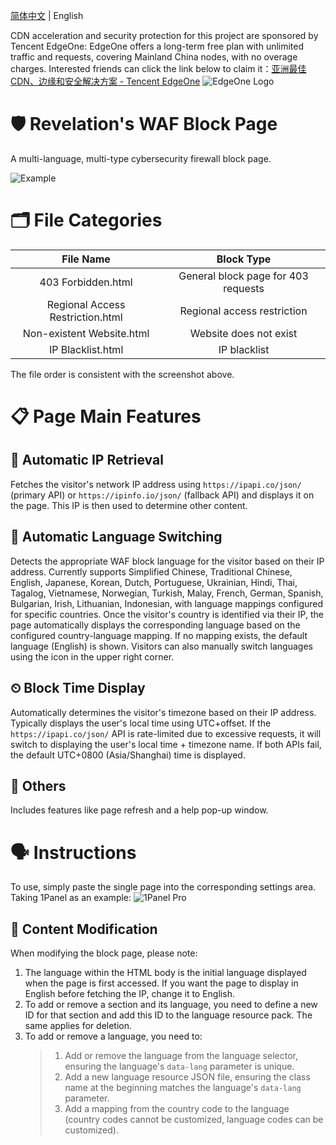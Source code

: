 [简体中文](README.md) | English

CDN acceleration and security protection for this project are sponsored by Tencent EdgeOne: EdgeOne offers a long-term free plan with unlimited traffic and requests, covering Mainland China nodes, with no overage charges. Interested friends can click the link below to claim it：[亚洲最佳CDN、边缘和安全解决方案 - Tencent EdgeOne](https://edgeone.ai/zh?from=github)
![EdgeOne Logo](https://edgeone.ai/media/34fe3a45-492d-4ea4-ae5d-ea1087ca7b4b.png)
# 🛡️ Revelation's WAF Block Page

A multi-language, multi-type cybersecurity firewall block page.

![Example](https://github.com/user-attachments/assets/5bee7eb5-2566-418e-b0aa-2d83271ba25d)

# 🗂️ File Categories

| File Name | Block Type |
| :--: | :--: |
| 403 Forbidden.html | General block page for 403 requests |
| Regional Access Restriction.html | Regional access restriction |
| Non-existent Website.html | Website does not exist |
| IP Blacklist.html | IP blacklist |

The file order is consistent with the screenshot above.

# 📋 Page Main Features

## 🛜 Automatic IP Retrieval
Fetches the visitor's network IP address using `https://ipapi.co/json/` (primary API) or `https://ipinfo.io/json/` (fallback API) and displays it on the page. This IP is then used to determine other content.

## 💬 Automatic Language Switching
Detects the appropriate WAF block language for the visitor based on their IP address. Currently supports Simplified Chinese, Traditional Chinese, English, Japanese, Korean, Dutch, Portuguese, Ukrainian, Hindi, Thai, Tagalog, Vietnamese, Norwegian, Turkish, Malay, French, German, Spanish, Bulgarian, Irish, Lithuanian, Indonesian, with language mappings configured for specific countries. Once the visitor's country is identified via their IP, the page automatically displays the corresponding language based on the configured country-language mapping. If no mapping exists, the default language (English) is shown. Visitors can also manually switch languages using the icon in the upper right corner.

## ⏲ Block Time Display
Automatically determines the visitor's timezone based on their IP address. Typically displays the user's local time using UTC+offset. If the `https://ipapi.co/json/` API is rate-limited due to excessive requests, it will switch to displaying the user's local time + timezone name. If both APIs fail, the default UTC+0800 (Asia/Shanghai) time is displayed.

## 🎇 Others
Includes features like page refresh and a help pop-up window.

# 🗣 Instructions
To use, simply paste the single page into the corresponding settings area. Taking 1Panel as an example:
![1Panel Pro](https://github.com/user-attachments/assets/eaabe285-a868-4c68-b1a7-36d1f1f81079)

## 📩 Content Modification
When modifying the block page, please note:
1.  The language within the HTML body is the initial language displayed when the page is first accessed. If you want the page to display in English before fetching the IP, change it to English.
2.  To add or remove a section and its language, you need to define a new ID for that section and add this ID to the language resource pack. The same applies for deletion.
3.  To add or remove a language, you need to:
      > 1.  Add or remove the language from the language selector, ensuring the language's `data-lang` parameter is unique.
      > 2.  Add a new language resource JSON file, ensuring the class name at the beginning matches the language's `data-lang` parameter.
      > 3.  Add a mapping from the country code to the language (country codes cannot be customized, language codes can be customized).
